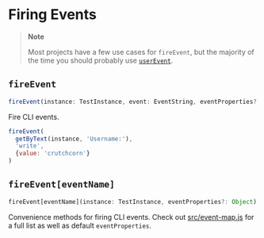 # Firing Events

> **Note**
>
> Most projects have a few use cases for `fireEvent`, but the majority of the time you should probably use [`userEvent`](./user-event).

## `fireEvent`

```typescript
fireEvent(instance: TestInstance, event: EventString, eventProperties?: Object)
```

Fire CLI events.

```javascript
fireEvent(
  getByText(instance, 'Username:'),
  'write',
  {value: 'crutchcorn'}
)
```

## `fireEvent[eventName]`

```typescript
fireEvent[eventName](instance: TestInstance, eventProperties?: Object)
```

Convenience methods for firing CLI events. Check out
[src/event-map.js](../src/event-map.ts)
for a full list as well as default `eventProperties`.
